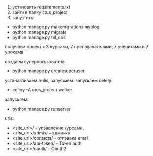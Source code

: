 1) установить requirements.txt
2) зайти в папку otus_project
3) запустить:
- python manage.py makemigrations myblog
- python manage.py migrate
- python manage.py fill_dbs

получаем проект с 3 курсами, 7 преподавателями, 7 учениками и 7 уроками

создаем суперпользователя:
- python manage.py createsuperuser

устанавливаем redis, запускаем.
запускаем celery:
- celery -A otus_project worker

запускаем:
- python manage.py runserver

urls:
- <site_url>/ - управление курсами, 
- <site_url>/admin/ - админка
- <site_url>/contacts/ - отправка email
- <site_url>/api-token/ - Token auth
- <site_url>/oauth/ - Oauth2
